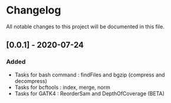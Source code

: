 # Changelog

All notable changes to this project will be documented in this file.

## [0.0.1] - 2020-07-24

### Added

- Tasks for bash command : findFiles and bgzip (compress and decompress)
- Tasks for bcftools : index, merge, norm
- Tasks for GATK4 : ReorderSam and DepthOfCoverage (BETA)
